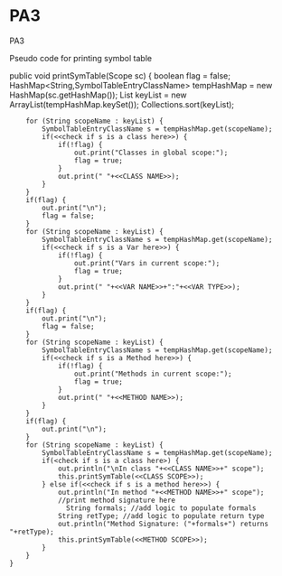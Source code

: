 # PA3
PA3

Pseudo code for printing symbol table

public void printSymTable(Scope sc) {
		boolean flag = false;
		HashMap<String,SymbolTableEntryClassName> tempHashMap = new HashMap(sc.getHashMap());
		List<String> keyList = new ArrayList(tempHashMap.keySet());
		Collections.sort(keyList);
		
		for (String scopeName : keyList) {
			SymbolTableEntryClassName s = tempHashMap.get(scopeName);
			if(<<check if s is a class here>>) { 
				if(!flag) {
					out.print("Classes in global scope:");
					flag = true;
				}
				out.print(" "+<<CLASS NAME>>);
			}
		}
		if(flag) {
			out.print("\n");
			flag = false;
		}
		for (String scopeName : keyList) {
			SymbolTableEntryClassName s = tempHashMap.get(scopeName);
			if(<<check if s is a Var here>>) {
				if(!flag) {
					out.print("Vars in current scope:");
					flag = true;
				}
				out.print(" "+<<VAR NAME>>+":"+<<VAR TYPE>>);
			}
		}
		if(flag) {
			out.print("\n");
			flag = false;
		}
		for (String scopeName : keyList) {
			SymbolTableEntryClassName s = tempHashMap.get(scopeName);
			if(<<check if s is a Method here>>) {
				if(!flag) {
					out.print("Methods in current scope:");
					flag = true;
				}
				out.print(" "+<<METHOD NAME>>);
			}
		}
		if(flag) {
			out.print("\n");
		}
    	for (String scopeName : keyList) {
			SymbolTableEntryClassName s = tempHashMap.get(scopeName);
    		if(<check if s is a class here>) {
    			out.println("\nIn class "+<<CLASS NAME>>+" scope");
    			this.printSymTable(<<CLASS SCOPE>>);
    		} else if(<<check if s is a method here>>) {
    			out.println("In method "+<<METHOD NAME>>+" scope");
    			//print method signature here 
				  String formals; //add logic to populate formals
    			String retType; //add logic to populate return type
    			out.println("Method Signature: ("+formals+") returns "+retType);
    			this.printSymTable(<<METHOD SCOPE>>);
    		}
    	}
    }

